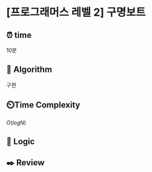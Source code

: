# [프로그래머스 레벨 2] 구명보트
 
## ⏰  **time**
10분


## :pushpin: **Algorithm**
구현

## ⏲️**Time Complexity**
$O(logN)$

## :round_pushpin: **Logic**


## :black_nib: **Review**
